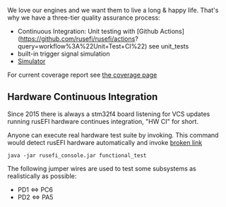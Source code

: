 We love our engines and we want them to live a long & happy life. That's why we have a three-tier quality assurance process:

* Continuous Integration: Unit testing with [Github Actions](<https://github.com/rusefi/rusefi/actions>? query=workflow%3A%22Unit+Test+CI%22) see unit_tests
* built-in trigger signal simulation
* [Simulator](Virtual-simulator)

For current coverage report see [the coverage page](https://rusefi.com/docs/unit_tests_coverage/)

## Hardware Continuous Integration

Since 2015 there is always a stm32f4 board listening for VCS updates running rusEFI hardware continues integration, "HW CI" for short.

Anyone can execute real hardware test suite by invoking. This command would detect rusEFI hardware automatically and invoke
[broken link](https://github.com/rusefi/rusefi/blob/master/java_console/autotest/src/com/rusefi/RealHwTest.java)

``java -jar rusefi_console.jar functional_test``

The following jumper wires are used to test some subsystems as realistically as possible:

* PD1 <=> PC6
* PD2 <=> PA5
